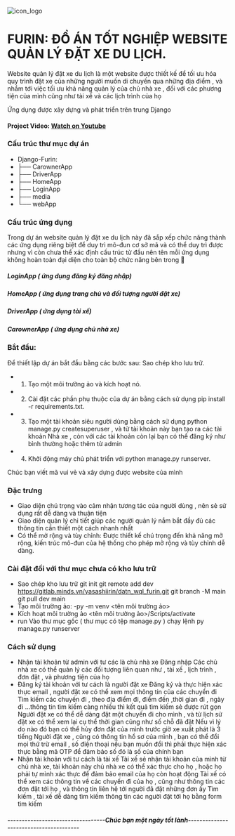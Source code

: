 ![icon_logo](https://dim.mcusercontent.com/cs/83e448ffef2b662c110cebf77/images/4040f7dc-d924-76d6-700c-5cb1664c61bd.jpg?w=564&dpr=2)

# FURIN: ĐỒ ÁN TỐT NGHIỆP WEBSITE QUẢN  LÝ ĐẶT XE DU LỊCH.

Website quản lý đặt xe du lịch là một website được thiết kế để tối ưu hóa
quy trình đặt xe của những người  muốn di chuyến qua những địa điểm , và nhắm 
tới việc tối ưu khả năng quản lý của chủ nhà xe , đối với các phương tiện của mình
cũng như tài xế và các lịch trình của họ

Ứng dụng được xây dựng và phát triển trên trung Django
#### Project Video: [Watch on Youtube](https://youtu.be/Tiwn_4vXWe4)

### Cấu trúc thư mục dự án

- Django-Furin:
- ├── CarownerApp
- ├── DriverApp
- ├── HomeApp
- ├── LoginApp
- ├── media
- └── webApp

### Cấu trúc ứng dụng
Trong dự án website quản lý đặt xe du lịch này đã sắp xếp chức năng thành các ứng dụng riêng biệt để duy trì mô-đun cơ sở mã và có thể duy trì được nhưng vì còn chưa thể xác định cấu trúc từ đầu nên tên mỗi ứng dụng không hoàn toàn đại diện cho toàn bộ chức năng bên trong 🥲

##### LoginApp ( ứng dụng đăng ký đăng nhập)
##### HomeApp  ( ứng dụng trang chủ và đối tượng người đặt xe)
##### DriverApp  ( ứng dụng tài xế)
##### CarownerApp  ( ứng dụng chủ nhà xe)
### Bắt đầu:
Để thiết lập dự án bắt đầu bằng các bước sau:
Sao chép kho lưu trữ.
- 1. Tạo một môi trường ảo và kích hoạt nó.
- 2. Cài đặt các phần phụ thuộc của dự án bằng cách sử dụng pip install -r requirements.txt.
- 3. Tạo một tài khoản siêu người dùng bằng cách sử dụng python manage.py createsuperuser , và từ tài khoản này bạn tạo ra các tài khoản Nhà xe , còn với các tài khoản còn lại bạn có thể đăng ký như bình thường hoặc thêm từ admin
- 4. Khởi động máy chủ phát triển với python manage.py runserver.

Chúc bạn viết mã vui vẻ và xây dựng được website của mình
### Đặc trưng
- Giao diện chú trọng vào cảm nhận tương tác của người dùng , nên sẻ sử dụng rất dễ dàng và thuận tiện 
- Giao diện quản lý chi tiết giúp các người quản lý nắm bắt đầy đủ các thông tin cần thiết một cách nhanh nhất 
- Có thể mở rộng và tùy chỉnh: Được thiết kế chú trọng đến khả năng mở rộng, kiến ​​trúc mô-đun của hệ thống cho phép mở rộng và tùy chỉnh dễ dàng.

### Cài đặt đối với thư mục chưa có kho lưu trữ
- Sao chép kho lưu trữ
 git init
 git remote add dev https://gitlab.minds.vn/yasashiirin/datn_wql_furin.git
 git branch -M main
 git pull dev main
- Tạo môi trường ảo:
-py -m venv <tên môi trường ảo>
- Kích hoạt môi trường ảo
<tên môi trường ảo>/Scripts/activate
- run 
Vào thư mục gốc ( thư mục có tệp manage.py ) chạy lệnh py manage.py runserver
### Cách sử dụng
- Nhận tài khoản từ admin với tư các là chủ nhà xe
 Đăng nhập 
Các chủ nhà xe có thể quản lý các đối tượng liên quan như , tài xế , lịch trình , đơn đặt , và phương tiện của họ
- Đăng ký tài khoản với tư cách là người đặt xe
 Đăng ký và thực hiện xác thực email , người đặt xe có thể xem mọi thông tin của các chuyển đi
Tìm kiếm các chuyến đi , theo địa điểm đi, điểm đến ,thời gian đi , ngày đi ...thông tin tìm kiếm càng nhiều thì kết quả tìm kiếm sẻ được rút gọn
Người đặt xe có thể dễ dàng đặt một chuyến đi cho mình , và từ lịch sử đặt xe có thể xem lại cụ thể thời gian cũng như số chỗ đã đặt
Nếu vì lý do nào đó bạn có thể hủy đơn đặt của mình trước giờ xe xuất phát là 3 tiếng
Người đặt xe , cũng có thông tin hồ sơ của mình , bạn có thể đổi mọi thứ trừ email , số điện thoại nếu bạn muốn đổi thì phải thực hiện xác thực bằng mã OTP để đảm bảo số đó là số của chính bạn
- Nhận tài khoản với tư cách là tài xế 
Tài xế sẻ nhận tài khoản của mình từ chủ nhà xe, tài khoản này chủ nhà xe có thể xác thực cho họ , hoặc họ phải tự mình xác thực để đảm bảo email của họ còn hoạt động
Tài xế có thể xem các thông tin về các chuyến đi của họ , cũng như thông tin các đơn đặt tới họ , và thông tin liên hệ tới người đã đặt những đơn ấy
Tìm kiếm , tài xế dễ dàng tìm kiếm thông tin các người đặt tới họ bằng form tìm kiếm

##### ----------------------------------Chúc bạn một ngày tốt lành---------------------------------------
